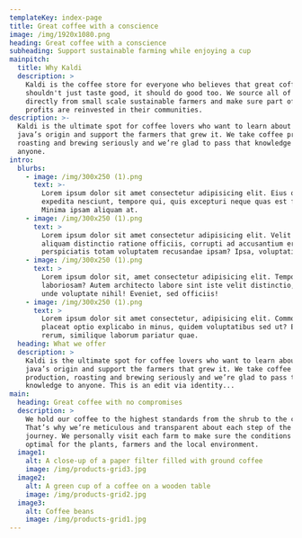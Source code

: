 ```yaml
---
templateKey: index-page
title: Great coffee with a conscience
image: /img/1920x1080.png
heading: Great coffee with a conscience
subheading: Support sustainable farming while enjoying a cup
mainpitch:
  title: Why Kaldi
  description: >
    Kaldi is the coffee store for everyone who believes that great coffee
    shouldn't just taste good, it should do good too. We source all of our beans
    directly from small scale sustainable farmers and make sure part of the
    profits are reinvested in their communities.
description: >-
  Kaldi is the ultimate spot for coffee lovers who want to learn about their
  java’s origin and support the farmers that grew it. We take coffee production,
  roasting and brewing seriously and we’re glad to pass that knowledge to
  anyone.
intro:
  blurbs:
    - image: /img/300x250 (1).png
      text: >-
        Lorem ipsum dolor sit amet consectetur adipisicing elit. Eius optio non,
        expedita nesciunt, tempore qui, quis excepturi neque quas est fugiat!
        Minima ipsam aliquam at.
    - image: /img/300x250 (1).png
      text: >
        Lorem ipsum dolor sit amet consectetur adipisicing elit. Velit ullam
        aliquam distinctio ratione officiis, corrupti ad accusantium error
        perspiciatis totam voluptatem recusandae ipsam? Ipsa, voluptatibus.
    - image: /img/300x250 (1).png
      text: >
        Lorem ipsum dolor sit, amet consectetur adipisicing elit. Tempora, nisi
        laboriosam? Autem architecto labore sint iste velit distinctio, eligendi
        unde voluptate nihil! Eveniet, sed officiis!
    - image: /img/300x250 (1).png
      text: >
        Lorem ipsum dolor sit amet consectetur, adipisicing elit. Commodi
        placeat optio explicabo in minus, quidem voluptatibus sed ut? Ex dolorum
        rerum, similique laborum pariatur quae.
  heading: What we offer
  description: >
    Kaldi is the ultimate spot for coffee lovers who want to learn about their
    java’s origin and support the farmers that grew it. We take coffee
    production, roasting and brewing seriously and we’re glad to pass that
    knowledge to anyone. This is an edit via identity...
main:
  heading: Great coffee with no compromises
  description: >
    We hold our coffee to the highest standards from the shrub to the cup.
    That’s why we’re meticulous and transparent about each step of the coffee’s
    journey. We personally visit each farm to make sure the conditions are
    optimal for the plants, farmers and the local environment.
  image1:
    alt: A close-up of a paper filter filled with ground coffee
    image: /img/products-grid3.jpg
  image2:
    alt: A green cup of a coffee on a wooden table
    image: /img/products-grid2.jpg
  image3:
    alt: Coffee beans
    image: /img/products-grid1.jpg
---
```


